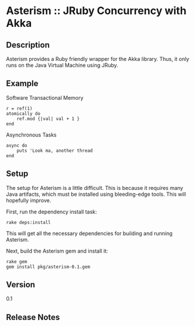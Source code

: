 Asterism :: JRuby Concurrency with Akka
=======================================

Description
-----------
Asterism provides a Ruby friendly wrapper for the Akka library.  Thus, it only runs on the
Java Virtual Machine using JRuby.

Example
-------
Software Transactional Memory

    r = ref(1)
    atomically do
        ref.mod {|val| val + 1 }
    end

Asynchronous Tasks

    async do
        puts 'Look ma, another thread
    end

Setup
-----
The setup for Asterism is a little difficult. This is because it requires many Java artifacts, which
must be installed using bleeding-edge tools.  This will hopefully improve.

First, run the dependency install task:

    rake deps:install

This will get all the necessary dependencies for building and running Asterism.

Next, build the Asterism gem and install it:

    rake gem
    gem install pkg/asterism-0.1.gem

Version
-------
0.1

Release Notes
-------------
